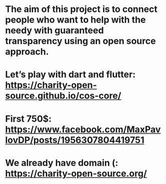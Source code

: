 # The aim of this project is to connect people who want to help with the needy with guaranteed transparency using an open source approach.

# Let’s play with dart and flutter: https://charity-open-source.github.io/cos-core/
# First 750$: https://www.facebook.com/MaxPavlovDP/posts/1956307804419751
# We already have domain (: https://charity-open-source.org/
